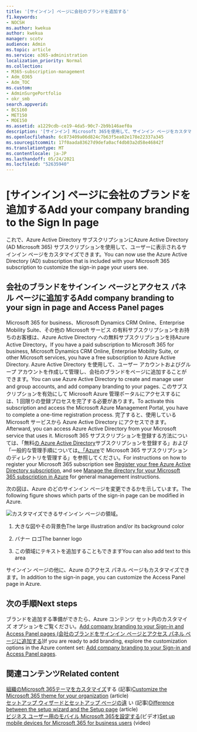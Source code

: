 ```yaml
---
title: '[サインイン] ページに会社のブランドを追加する'
f1.keywords:
- NOCSH
ms.author: kwekua
author: kwekua
manager: scotv
audience: Admin
ms.topic: article
ms.service: o365-administration
localization_priority: Normal
ms.collection:
- M365-subscription-management
- Adm_O365
- Adm_TOC
ms.custom:
- AdminSurgePortfolio
- okr_smb
search.appverid:
- BCS160
- MET150
- MOE150
ms.assetid: a1229cdb-ce19-4da5-90c7-2b9b146aef0a
description: '[サインイン] Microsoft 365を使用して、サインイン ページをカスタマイズAzure Active Directory。 サインイン ページに図、ロゴ、およびテキストを追加できます。'
ms.openlocfilehash: 6c873409a06d824c7b63f5ea02e178e22337a345
ms.sourcegitcommit: 17f0aada83627d9defa0acf4db03a2d58e46842f
ms.translationtype: MT
ms.contentlocale: ja-JP
ms.lasthandoff: 05/24/2021
ms.locfileid: "52635940"
---
```

# <a name="add-your-company-branding-to-the-sign-in-page"></a><span data-ttu-id="eacc6-104">[サインイン] ページに会社のブランドを追加する</span><span class="sxs-lookup"><span data-stu-id="eacc6-104">Add your company branding to the Sign In page</span></span>

 <span data-ttu-id="eacc6-105">これで、Azure Active Directory サブスクリプションにAzure Active Directory (AD Microsoft 365) サブスクリプションを使用して、ユーザーに表示されるサインイン ページをカスタマイズできます。</span><span class="sxs-lookup"><span data-stu-id="eacc6-105">You can now use the Azure Active Directory (AD) subscription that is included with your Microsoft 365 subscription to customize the sign-in page your users see.</span></span> 
  
## <a name="add-company-branding-to-your-sign-in-page-and-access-panel-pages"></a><span data-ttu-id="eacc6-106">会社のブランドをサインイン ページとアクセス パネル ページに追加する</span><span class="sxs-lookup"><span data-stu-id="eacc6-106">Add company branding to your sign in page and Access Panel pages</span></span>

<span data-ttu-id="eacc6-107">Microsoft 365 for business、Microsoft Dynamics CRM Online、Enterprise Mobility Suite、その他の Microsoft サービス の有料サブスクリプションをお持ちのお客様は、Azure Active Directory への無料サブスクリプションを持Azure Active Directory。</span><span class="sxs-lookup"><span data-stu-id="eacc6-107">If you have a paid subscription to Microsoft 365 for business, Microsoft Dynamics CRM Online, Enterprise Mobility Suite, or other Microsoft services, you have a free subscription to Azure Active Directory.</span></span> <span data-ttu-id="eacc6-108">Azure Active Directory を使用して、ユーザー アカウントおよびグループ アカウントを作成して管理し、会社のブランドをページに追加することができます。</span><span class="sxs-lookup"><span data-stu-id="eacc6-108">You can use Azure Active Directory to create and manage user and group accounts, and add company branding to your pages.</span></span> <span data-ttu-id="eacc6-109">このサブスクリプションを有効にして Microsoft Azure 管理ポータルにアクセスするには、1 回限りの登録プロセスを完了する必要があります。</span><span class="sxs-lookup"><span data-stu-id="eacc6-109">To activate this subscription and access the Microsoft Azure Management Portal, you have to complete a one-time registration process.</span></span> <span data-ttu-id="eacc6-110">完了すると、使用している Microsoft サービスから Azure Active Directory にアクセスできます。</span><span class="sxs-lookup"><span data-stu-id="eacc6-110">Afterward, you can access Azure Active Directory from your Microsoft service that uses it.</span></span> <span data-ttu-id="eacc6-111">Microsoft 365 サブスクリプションを登録する方法については、「無料[の Azure Active Directory](../../compliance/use-your-free-azure-ad-subscription-in-office-365.md)サブスクリプションを登録する」および「一般的な管理手順については[、「Azure](/azure/active-directory/fundamentals/active-directory-how-subscriptions-associated-directory)で Microsoft 365 サブスクリプションのディレクトリを管理する」を参照してください。</span><span class="sxs-lookup"><span data-stu-id="eacc6-111">For instructions on how to register your Microsoft 365 subscription see [Register your free Azure Active Directory subscription](../../compliance/use-your-free-azure-ad-subscription-in-office-365.md), and see [Manage the directory for your Microsoft 365 subscription in Azure](/azure/active-directory/fundamentals/active-directory-how-subscriptions-associated-directory) for general management instructions.</span></span> 
  
<span data-ttu-id="eacc6-112">次の図は、Azure のどのサインイン ページを変更できるかを示しています。</span><span class="sxs-lookup"><span data-stu-id="eacc6-112">The following figure shows which parts of the sign-in page can be modified in Azure.</span></span>
  
![カスタマイズできるサインイン ページの領域。](../../media/screenshotbranding.png)
  
1. <span data-ttu-id="eacc6-114">大きな図やその背景色</span><span class="sxs-lookup"><span data-stu-id="eacc6-114">The large illustration and/or its background color</span></span>
    
2. <span data-ttu-id="eacc6-115">バナー ロゴ</span><span class="sxs-lookup"><span data-stu-id="eacc6-115">The banner logo</span></span>
    
3. <span data-ttu-id="eacc6-116">この領域にテキストを追加することもできます</span><span class="sxs-lookup"><span data-stu-id="eacc6-116">You can also add text to this area</span></span>
    
<span data-ttu-id="eacc6-117">サインイン ページの他に、Azure のアクセス パネル ページもカスタマイズできます。</span><span class="sxs-lookup"><span data-stu-id="eacc6-117">In addition to the sign-in page, you can customize the Access Panel page in Azure.</span></span>
  
## <a name="next-steps"></a><span data-ttu-id="eacc6-118">次の手順</span><span class="sxs-lookup"><span data-stu-id="eacc6-118">Next steps</span></span>

<span data-ttu-id="eacc6-119">ブランドを追加する準備ができたら、Azure コンテンツ セット内のカスタマイズ オプションをご覧ください。[Add company branding to your Sign-in and Access Panel pages (会社のブランドをサインイン ページとアクセス パネル ページに追加する)](/azure/active-directory/fundamentals/customize-branding)</span><span class="sxs-lookup"><span data-stu-id="eacc6-119">If you are ready to add branding, explore the customization options in the Azure content set: [Add company branding to your Sign-in and Access Panel pages](/azure/active-directory/fundamentals/customize-branding).</span></span>

## <a name="related-content"></a><span data-ttu-id="eacc6-120">関連コンテンツ</span><span class="sxs-lookup"><span data-stu-id="eacc6-120">Related content</span></span>

<span data-ttu-id="eacc6-121">[組織のMicrosoft 365テーマをカスタマイズ](customize-your-organization-theme.md)する (記事)</span><span class="sxs-lookup"><span data-stu-id="eacc6-121">[Customize the Microsoft 365 theme for your organization](customize-your-organization-theme.md) (article)</span></span>\
<span data-ttu-id="eacc6-122">[セットアップ ウィザードとセットアップ ページの違](o365-setup-wizard-and-setup-page.md) い (記事)</span><span class="sxs-lookup"><span data-stu-id="eacc6-122">[Difference between the setup wizard and the Setup page](o365-setup-wizard-and-setup-page.md) (article)</span></span>\
<span data-ttu-id="eacc6-123">[ビジネス ユーザー用のモバイル Microsoft 365を設定する](../../business/set-up-mobile-devices.md)(ビデオ)</span><span class="sxs-lookup"><span data-stu-id="eacc6-123">[Set up mobile devices for Microsoft 365 for business users](../../business/set-up-mobile-devices.md) (video)</span></span>
